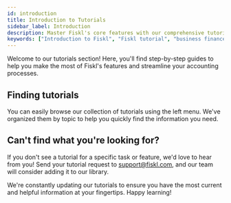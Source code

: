 ```yaml
---
id: introduction
title: Introduction to Tutorials
sidebar_label: Introduction
description: Master Fiskl's core features with our comprehensive tutorial. Efficiently manage your business finances from day one.
keywords: ["Introduction to Fiskl", "Fiskl tutorial", "business finance management", "core features Fiskl", "accounting software guide"]
---
```



Welcome to our tutorials section! Here, you'll find step-by-step guides to help you make the most of Fiskl's features and streamline your accounting processes.

## Finding tutorials

You can easily browse our collection of tutorials using the left menu. We've organized them by topic to help you quickly find the information you need.

## Can't find what you're looking for?

If you don't see a tutorial for a specific task or feature, we'd love to hear from you! Send your tutorial request to support@fiskl.com, and our team will consider adding it to our library.

We're constantly updating our tutorials to ensure you have the most current and helpful information at your fingertips. Happy learning!
